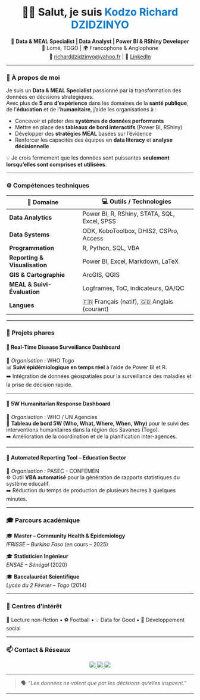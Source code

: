 <!--
README.md - Portfolio de Kodzo Richard DZIDZINYO
-->

<h1 align="center">👋🏾 Salut, je suis <span style="color:#0078D4;">Kodzo Richard DZIDZINYO</span></h1>

<p align="center">
  🎯 <strong>Data & MEAL Specialist | Data Analyst | Power BI & RShiny Developer</strong><br>
  📍 Lomé, TOGO | 🌍 Francophone & Anglophone<br>
  📧 <a href="mailto:richarddzidzinyo@yahoo.fr">richarddzidzinyo@yahoo.fr</a> | 
  🔗 <a href="https://linkedin.com/in/kodzo-richard-dzidzinyo" target="_blank">LinkedIn</a>
</p>

---

### 🧭 À propos de moi

Je suis un **Data & MEAL Specialist** passionné par la transformation des données en décisions stratégiques.  
Avec plus de **5 ans d’expérience** dans les domaines de la **santé publique**, de l’**éducation** et de l’**humanitaire**, j’aide les organisations à :

- Concevoir et piloter des **systèmes de données performants**
- Mettre en place des **tableaux de bord interactifs** (Power BI, RShiny)
- Développer des **stratégies MEAL** basées sur l’évidence
- Renforcer les capacités des équipes en **data literacy** et **analyse décisionnelle**

💡 Je crois fermement que les données sont puissantes **seulement lorsqu’elles sont comprises et utilisées**.

---

### ⚙️ Compétences techniques

| 🧩 Domaine | 💻 Outils / Technologies |
|-------------|--------------------------|
| **Data Analytics** | Power BI, R, RShiny, STATA, SQL, Excel, SPSS |
| **Data Systems** | ODK, KoboToolbox, DHIS2, CSPro, Access |
| **Programmation** | R, Python, SQL, VBA |
| **Reporting & Visualisation** | Power BI, Excel, Markdown, LaTeX |
| **GIS & Cartographie** | ArcGIS, QGIS |
| **MEAL & Suivi-Évaluation** | Logframes, ToC, indicateurs, QA/QC |
| **Langues** | 🇫🇷 Français (natif), 🇬🇧 Anglais (courant) |

---

### 🚀 Projets phares

#### 🧬 Real-Time Disease Surveillance Dashboard
📍 *Organisation :* WHO Togo  
📊 **Suivi épidémiologique en temps réel** à l’aide de Power BI et R.  
➡️ Intégration de données géospatiales pour la surveillance des maladies et la prise de décision rapide.

---

#### 🧩 5W Humanitarian Response Dashboard
📍 *Organisation :* WHO / UN Agencies  
🧭 **Tableau de bord 5W (Who, What, Where, When, Why)** pour le suivi des interventions humanitaires dans la région des Savanes (Togo).  
➡️ Amélioration de la coordination et de la planification inter-agences.

---

#### 📘 Automated Reporting Tool – Education Sector
📍 *Organisation :* PASEC - CONFEMEN  
⚙️ Outil **VBA automatisé** pour la génération de rapports statistiques du système éducatif.  
➡️ Réduction du temps de production de plusieurs heures à quelques minutes.

---

### 🎓 Parcours académique

🎓 **Master – Community Health & Epidemiology**  
*IFRISSE – Burkina Faso* (en cours – 2025)

🎓 **Statisticien Ingénieur**  
*ENSAE – Sénégal* (2020)

🎓 **Baccalauréat Scientifique**  
*Lycée du 2 Février – Togo* (2014)

---

### 🧠 Centres d’intérêt

📖 Lecture non-fiction • ⚽ Football • 💡 Data for Good • 🤝 Développement social

---

### 📫 Contact & Réseaux

<p align="center">
  <a href="mailto:richarddzidzinyo@yahoo.fr">
    <img src="https://img.shields.io/badge/Email-0078D4?style=for-the-badge&logo=gmail&logoColor=white" />
  </a>
  <a href="https://linkedin.com/in/kodzo-richard-dzidzinyo">
    <img src="https://img.shields.io/badge/LinkedIn-0078D4?style=for-the-badge&logo=linkedin&logoColor=white" />
  </a>
  <a href="https://github.com/">
    <img src="https://img.shields.io/badge/GitHub-000?style=for-the-badge&logo=github&logoColor=white" />
  </a>
</p>

---

> 🗣️ *"Les données ne valent que par les décisions qu’elles inspirent."*

---

